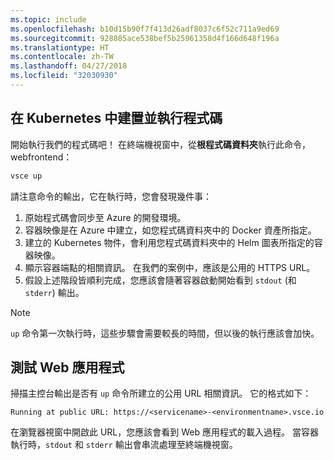 ```yaml
---
ms.topic: include
ms.openlocfilehash: b10d15b90f7f413d26adf8037c6f52c711a9ed69
ms.sourcegitcommit: 928885ace538bef5b25961358d4f166d648f196a
ms.translationtype: HT
ms.contentlocale: zh-TW
ms.lasthandoff: 04/27/2018
ms.locfileid: "32030930"
---
```

## <a name="build-and-run-code-in-kubernetes"></a>在 Kubernetes 中建置並執行程式碼
開始執行我們的程式碼吧！ 在終端機視窗中，從**根程式碼資料夾**執行此命令，webfrontend：

```cmd
vsce up
```

請注意命令的輸出，它在執行時，您會發現幾件事：
1. 原始程式碼會同步至 Azure 的開發環境。
1. 容器映像是在 Azure 中建立，如您程式碼資料夾中的 Docker 資產所指定。
1. 建立的 Kubernetes 物件，會利用您程式碼資料夾中的 Helm 圖表所指定的容器映像。
1. 顯示容器端點的相關資訊。 在我們的案例中，應該是公用的 HTTPS URL。
1. 假設上述階段皆順利完成，您應該會隨著容器啟動開始看到 `stdout` (和 `stderr`) 輸出。

> [!Note]
> `up` 命令第一次執行時，這些步驟會需要較長的時間，但以後的執行應該會加快。

## <a name="test-the-web-app"></a>測試 Web 應用程式
掃描主控台輸出是否有 `up` 命令所建立的公用 URL 相關資訊。 它的格式如下： 

`Running at public URL: https://<servicename>-<environmentname>.vsce.io` 

在瀏覽器視窗中開啟此 URL，您應該會看到 Web 應用程式的載入過程。 當容器執行時，`stdout` 和 `stderr` 輸出會串流處理至終端機視窗。
